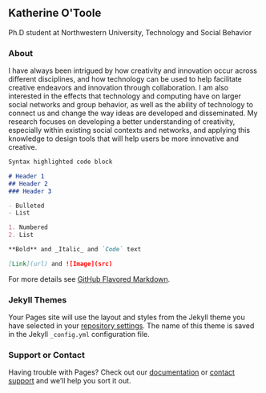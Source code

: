 
## Katherine O'Toole

Ph.D student at Northwestern University, Technology and Social Behavior

### About

I have always been intrigued by how creativity and innovation occur across different disciplines, and how technology can be used to help facilitate creative endeavors and innovation through collaboration. I am also interested in the effects that technology and computing have on larger social networks and group behavior, as well as the ability of technology to connect us and change the way ideas are developed and disseminated. My research focuses on developing a better understanding of creativity, especially within existing social contexts and networks, and applying this knowledge to design tools that will help users be more innovative and creative. 


```markdown
Syntax highlighted code block

# Header 1
## Header 2
### Header 3

- Bulleted
- List

1. Numbered
2. List

**Bold** and _Italic_ and `Code` text

[Link](url) and ![Image](src)
```

For more details see [GitHub Flavored Markdown](https://guides.github.com/features/mastering-markdown/).

### Jekyll Themes

Your Pages site will use the layout and styles from the Jekyll theme you have selected in your [repository settings](https://github.com/kmotoole/KatherineOToole.github.io/settings). The name of this theme is saved in the Jekyll `_config.yml` configuration file.

### Support or Contact

Having trouble with Pages? Check out our [documentation](https://docs.github.com/categories/github-pages-basics/) or [contact support](https://github.com/contact) and we’ll help you sort it out.
